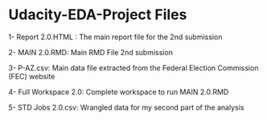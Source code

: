 # Udacity-EDA-Project Files
1- Report 2.0.HTML : The main report file for the 2nd submission

2- MAIN 2.0.RMD: Main RMD File 2nd submission

3- P-AZ.csv: Main data file extracted from the Federal Election Commission (FEC) website

4- Full Workspace 2.0: Complete workspace to run MAIN 2.0.RMD

5- STD Jobs 2.0.csv: Wrangled data for my second part of the analysis
